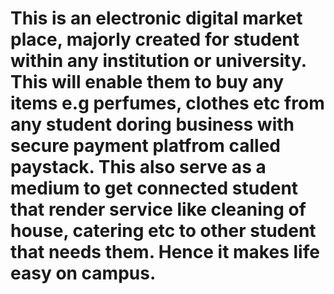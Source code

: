 # This is an electronic digital market place, majorly created for student within any institution or university. This will enable them to buy any items e.g perfumes, clothes etc from any student doring business with secure payment platfrom called paystack. This also serve as a medium to get connected student that render service like cleaning of house, catering etc to other student that needs them. Hence it makes life easy on campus.
